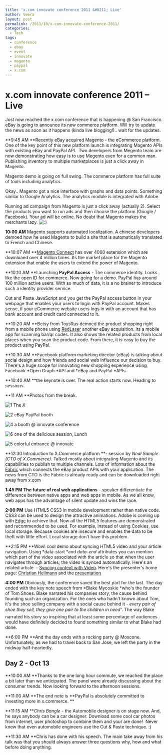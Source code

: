 ```yaml
---
title: 'x.com innovate conference 2011 &#8211; Live'
author: Veera
layout: post
permalink: /2011/10/x-com-innovate-conference-2011/
categories:
  - Tech
tags:
  - conference
  - ebay
  - event
  - innovate
  - magento
  - paypal
  - x.com
---
```

# x.com innovate conference 2011 &#8211; Live

Just now reached the x.com conference that is happening @ San Francisco. eBay is going to announce its new commerce platform. Will try to update the news as soon as it happens (kinda live blogging!).. wait for the updates.

**9:45 AM **Recently eBay acquired Magento - the eCommerce platform. One of the key point of this new platform launch is integrating Magento APIs with existing eBay and PayPal API.  Two developers from Megento team are now demonstrating how easy is to use Megento even for a common man. Publishing inventory to multiple marketplaces is just a click away in Magento.

Magento demo is going on full swing. The commerce platform has full suite of tools including analytics.

Okay.. Magento got a nice interface with graphs and data points. Something similar to Google Analytics. The analytics module is integrated with Adobe.

Running ad campaign from Magento is just a click away (actually 2). Select the products you want to run ads and then choose the platform (Google / Facebook). Your ad will be online. No doubt that Magento makes the merchants lazy. ![:)][1] 

 [1]: http://veerasundar.com/blog/wp-includes/images/smilies/icon_smile.gif

**10:00 AM** Magento supports automated localization. A chinese developers demoed how he used Magento to build a site that is automatically translated to French and Chinese.

**10:07 AM **[Magento Connect][2] has over 4000 extension which are downloaed over 4 million times. Its the market place for the Magento extension that enable the users to extend the power of Magento.

 [2]: http://www.magentocommerce.com/magento-connect "Magento Connect"

**10:10 AM **Launching **PayPal Access** - The commerce identity. Looks like the open ID for commerce. Now going for a demo. PayPal has around 100 million active users. With so much of data, it is a no brainer to introduce such a identity provider service.

Cut and Paste JavaScript and you get the PayPal access button in your webpage that enables your users to login with PayPal account. Makes sense, if your eCommerce website users logs in with an account that has bank account and credit card connected to it.

**10:20 AM **Betsy from ToysRus demoed the product shopping right from a mobile phone using [RedLaser][3] another eBay acquisition. Its a mobile app for scanning bar/qr codes. It also shows the related products from local places when you scan the product code. From there, it is easy to buy the product using PayPal.

 [3]: http://redlaser.com/

**10:30 AM **Facebook platform marketing director (eBay) is talking about social design and how friends and social web influence our decision to buy. There's a huge scope for innovating new shopping experience using Facebook *Open Graph *API and *eBay and PayPal *APIs.

**10:40 AM **the keynote is over. The real action starts now. Heading to sessions.

**11 AM **Photos from the break.

![][4]
The X

![][5]
eBay PayPal booth

![][6]
a booth @ innovate conference

![][7]
one of the delicious session, Lunch

![][8]
colorful entrance @ innovate

**12:30 Introduction to X.Commerce platform **- session by *Neal Sample (CTO of X.Commerce)*. Talked mostly about integrating Magento and its capabilities to publish to multiple channels. Lots of information about the [Fabric][9] which connects the eBay product APIs with your application. The news from CTO is the Fabric is already ready and can be downloaded right away from x.com

 [4]: http://veerasundar.com/img/2011/10/1.jpg "1"
 [5]: http://veerasundar.com/img/2011/10/2.jpg "2"
 [6]: http://veerasundar.com/img/2011/10/4.jpg "4"
 [7]: http://veerasundar.com/img/2011/10/6.jpg "6"
 [8]: http://veerasundar.com/img/2011/10/5.jpg "5"
 [9]: https://www.x.com/developers/x.commerce/products/x.commerce-developer-package-overview "X.Com Fabric"

**1:45 PM The future of real web applications** - speaker differentiate the difference between native apps and web apps in mobile. As we all know, web apps has the advantage of silent update and wins the race.

**2:00 PM** Use HTML5 CSS3 in mobile development rather than native code. CSS3 can be used to design the attractive animations. Adobe is coming up with [Edge][10] to achieve that. Now all the HTML5 features are demonstrated and recommended to be used. For example, instead of using Cookies, use local storage. Because cookies are insecure and enables the data to be theft with little effort. Local storage don't have this problem.

 [10]: http://labs.adobe.com/technologies/edge/

**2:15 PM **Wow! cool demo about syncing HTML5 video and your article navigation. Using *data-start *and *data-end* attributes you can mention which part of the video associated with the article so that when the user navigates through articles, the video is synced automatically. Here's an related article  - [Syncing content with Video][11]. Here's the presenter's home page: [Christian Heilmann][12] and the [presentation][13]

 [11]: http://coding.smashingmagazine.com/2011/03/11/syncing-content-with-html5-video/
 [12]: http://www.wait-till-i.com/
 [13]: http://icant.co.uk/talks/xinnovate/

**4:00 PM** Obviously, the conference saved the best part for the last. The day ended with the key note speech from *Blake Mycoskie *who's the founder of Tom Shoes. Blake narrated his companies story, the cause behind founding such an organization. For the ones who hadn't known about Tom, it's the shoe selling company with a social cause behind it - *every pair of shoe they sell, they give one pair to the children in need'*. The way Blake narrated his story so inspiring that at least some percentage of audiences would have definitely decided to found something similar to what Blake had done.

**6:00 PM **And the day ends with a rocking party @ Moscone. Unfortunately, as we had to travel back to San Jose, we left the party in the midway half-heartedly.

## Day 2 - Oct 13

**10:00 AM **Thanks to the one long hour commute, we reached the place a bit later than we anticipated. The panel were already discussing about the consumer trends. Now looking forward to the afternoon sessions.

**11:00 AM **The end note is **PayPal is absolutely committed to investing more in x.commerce. **

**11:15 AM ***Chris Bangle* - the Automobile designer is on stage now. And, he says anybody can be a car designer. Download some cool car photos from internet, user photoshop to combine them and your are done!  Never knew that even automobile engineers use the Cut & Paste technique. :)

**11:30 AM **Chris has done with his speech. The main take away from his talk was that you should always answer three questions why, how and what before doing anything.
